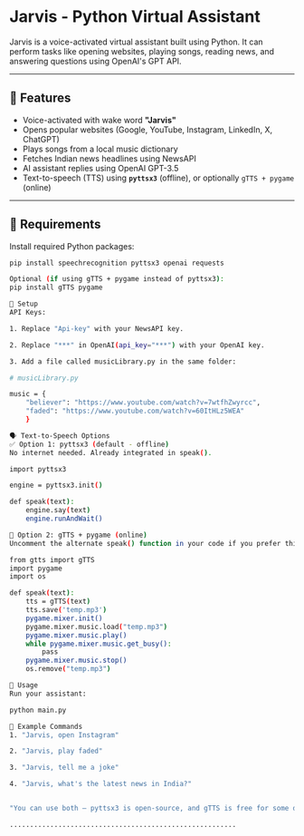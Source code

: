 # Jarvis - Python Virtual Assistant

Jarvis is a voice-activated virtual assistant built using Python. It can perform tasks like opening websites, playing songs, reading news, and answering questions using OpenAI's GPT API.

---

## 🔧 Features

- Voice-activated with wake word **"Jarvis"**
- Opens popular websites (Google, YouTube, Instagram, LinkedIn, X, ChatGPT)
- Plays songs from a local music dictionary
- Fetches Indian news headlines using NewsAPI
- AI assistant replies using OpenAI GPT-3.5
- Text-to-speech (TTS) using **`pyttsx3`** (offline), or optionally `gTTS + pygame` (online)

---

## 🧩 Requirements

Install required Python packages:

```bash
pip install speechrecognition pyttsx3 openai requests

Optional (if using gTTS + pygame instead of pyttsx3):
pip install gTTS pygame

🔑 Setup
API Keys:

1. Replace "Api-key" with your NewsAPI key.

2. Replace "***" in OpenAI(api_key="***") with your OpenAI key.

3. Add a file called musicLibrary.py in the same folder:

# musicLibrary.py

music = {
    "believer": "https://www.youtube.com/watch?v=7wtfhZwyrcc",
    "faded": "https://www.youtube.com/watch?v=60ItHLz5WEA"
    }

🗣️ Text-to-Speech Options
✅ Option 1: pyttsx3 (default - offline)
No internet needed. Already integrated in speak().

import pyttsx3

engine = pyttsx3.init()

def speak(text):
    engine.say(text)
    engine.runAndWait()

🔁 Option 2: gTTS + pygame (online)
Uncomment the alternate speak() function in your code if you prefer this:

from gtts import gTTS
import pygame
import os

def speak(text):
    tts = gTTS(text)
    tts.save('temp.mp3')
    pygame.mixer.init()
    pygame.mixer.music.load("temp.mp3")
    pygame.mixer.music.play()
    while pygame.mixer.music.get_busy():
        pass
    pygame.mixer.music.stop()
    os.remove("temp.mp3")

💬 Usage
Run your assistant:

python main.py

🧠 Example Commands
1. "Jarvis, open Instagram"

2. "Jarvis, play faded"

3. "Jarvis, tell me a joke"

4. "Jarvis, what's the latest news in India?"


"You can use both — pyttsx3 is open-source, and gTTS is free for some days, but may require payment later."

........................................................



